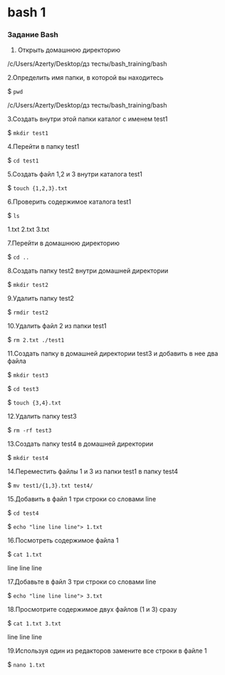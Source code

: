 # bash 1

### Задание Bash


1. Открыть домашнюю директорию

 /c/Users/Azerty/Desktop/дз тесты/bash_training/bash

2.Определить имя папки, в которой вы находитесь

 $ `pwd`

 /c/Users/Azerty/Desktop/дз тесты/bash_training/bash

3.Создать внутри этой папки каталог  с именем test1

 $ `mkdir test1`

4.Перейти в папку test1

 $ `cd test1`

5.Создать файл 1,2 и 3 внутри каталога test1
 
 $ `touch {1,2,3}.txt`

6.Проверить содержимое каталога test1

 $ `ls`

 1.txt  2.txt  3.txt

7.Перейти в домашнюю директорию

 $ `cd ..`

8.Создать папку test2 внутри домашней директории

 $ `mkdir test2`

9.Удалить папку test2

 $ `rmdir test2`

10.Удалить файл 2 из папки test1

 $ `rm 2.txt ./test1`

11.Создать папку в домашней директории test3 и добавить в нее два файла

$ `mkdir test3`

 $ `cd test3`

 $ `touch {3,4}.txt`

12.Удалить папку test3

 $ `rm -rf test3`

13.Создать папку test4 в домашней директории

 $ `mkdir test4`

14.Переместить файлы 1 и 3 из папки test1 в папку test4

 $ `mv test1/{1,3}.txt test4/`

15.Добавить в файл 1 три строки со словами line

 $ `cd test4`

 $ `echo "line line line"> 1.txt`

16.Посмотреть содержимое файла 1

 $ `cat 1.txt`

 line line line

17.Добавьте в файл 3 три строки со словами line

 $ `echo "line line line"> 3.txt`

18.Просмотрите содержимое двух файлов (1 и 3) сразу

 $ `cat 1.txt 3.txt`

 line line line

19.Используя один из редакторов замените все строки в файле 1

 $ `nano 1.txt`
